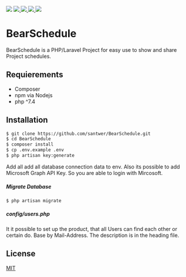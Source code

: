 <p>
<img src="https://img.shields.io/badge/php-%5E7.4-blue?logo=php" >
<a href="https://bulma.io">
<img src="https://img.shields.io/badge/Laravel-%5E8.1.0-blue?logo=laravel" >
<img src="https://img.shields.io/badge/Vue.js-%5E2.6.11-blue?logo=vue.js" >
<img src="https://img.shields.io/badge/buefy-%5E0.8.19-blue?logo=buefy" >
<img src="https://img.shields.io/badge/bulma-%5E0.8.2-blue?logo=bulma" >
</a>


</p>

# BearSchedule
BearSchedule is a PHP/Laravel Project for easy use to show and share Project schedules.

## Requierements
 - Composer
 - npm via Nodejs
 - php ^7.4

## Installation

```sh
$ git clone https://github.com/santwer/BearSchedule.git
$ cd BearSchedule
$ composer install
$ cp .env.example .env
$ php artisan key:generate
```

Add all add all database connection data to env. Also its possible to add Microsoft Graph API Key.
So you are able to login with Mircosoft.

##### Migrate Database
```sh
$ php artisan migrate
```

##### config/users.php

It it possible to set up the product, that all Users can find each other or certain do. Base by Mail-Address.
The description is in the heading file.

## License
[MIT](https://choosealicense.com/licenses/mit/)
